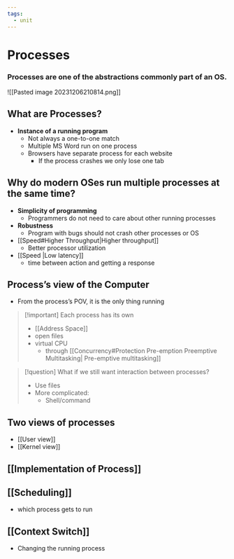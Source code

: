 ```yaml
---
tags:
  - unit
---
```

# Processes
### Processes are one of the abstractions commonly part of an OS. 
![[Pasted image 20231206210814.png]]
## What are Processes?
* **Instance of a running program**
	* Not always a one-to-one match
	* Multiple MS Word run on one process
	* Browsers have separate process for each website
		* If the process crashes we only lose one tab

## Why do modern OSes run multiple processes at the same time?
* **Simplicity of programming**
	* Programmers do not need to care about other running processes
* **Robustness**
	* Program with bugs should not crash other processes or OS
* [[Speed#Higher Throughput|Higher throughput]]
	* Better processor utilization
* [[Speed |Low latency]]
	* time between action and getting a response

## Process’s view of the Computer
* From the process’s POV, it is the only thing running
> [!important] Each process has its own
> * [[Address Space]]
> * open files
> * virtual CPU
> 	* through [[Concurrency#Protection Pre-emption Preemptive Multitasking| Pre-emptive multitasking]]

> [!question] What if we still want interaction between processes?
> * Use files
> * More complicated:
> 	* Shell/command

## Two views of processes
* [[User view]]
* [[Kernel view]]

## [[Implementation of Process]]

## [[Scheduling]]
- which process gets to run
## [[Context Switch]]
- Changing the running process
